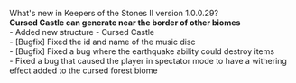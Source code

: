 What's new in Keepers of the Stones II version 1.0.0.29?<br />
**Cursed Castle can generate near the border of other biomes**
<br />- Added new structure - Cursed Castle
<br />- [Bugfix] Fixed the id and name of the music disc
<br />- [Bugfix] Fixed a bug where the earthquake ability could destroy items
<br />- Fixed a bug that caused the player in spectator mode to have a withering effect added to the cursed forest biome